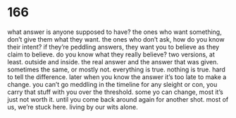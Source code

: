 # 166

what answer is anyone supposed to have? the ones who want something, don’t give them what they want. the ones who don’t ask, how do you know their intent? if they’re peddling answers, they want you to believe as they claim to believe. do you know what they really believe? two versions, at least. outside and inside. the real answer and the answer that was given. sometimes the same, or mostly not. everything is true. nothing is true. hard to tell the difference. later when you know the answer it’s too late to make a change. you can’t go meddling in the timeline for any sleight or con, you carry that stuff with you over the threshold. some yo can change, most it’s just not worth it. until you come back around again for another shot. most of us, we’re stuck here. living by our wits alone. 
